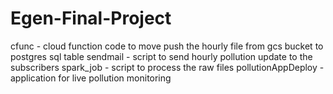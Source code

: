 # Egen-Final-Project

cfunc - cloud function code to move push the hourly file from gcs bucket to postgres sql table
sendmail - script to send hourly pollution update to the subscribers
spark_job - script to process the raw files
pollutionAppDeploy - application for live pollution monitoring
